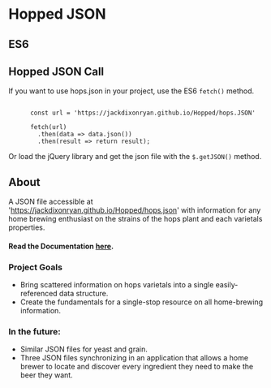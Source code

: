 # Hopped JSON

## ES6

## Hopped JSON Call

If you want to use hops.json in your project, use the ES6 `fetch()` method.

```

      const url = 'https://jackdixonryan.github.io/Hopped/hops.JSON'
      
      fetch(url)
        .then(data => data.json())
        .then(result => return result);

```

Or load the jQuery library and get the json file with the `$.getJSON()` method.

## About

A JSON file accessible at 'https://jackdixonryan.github.io/Hopped/hops.json' with information for any home brewing enthusiast on the strains of the hops plant and each varietals properties.

#### Read the Documentation [here](https://github.com/jackdixonryan/Hopped/blob/master/docs.md).

### Project Goals

* Bring scattered information on hops varietals into a single easily-referenced data structure.
* Create the fundamentals for a single-stop resource on all home-brewing information. 

### In the future:

* Similar JSON files for yeast and grain.
* Three JSON files synchronizing in an application that allows a home brewer to locate and discover every ingredient they need to make the beer they want. 



